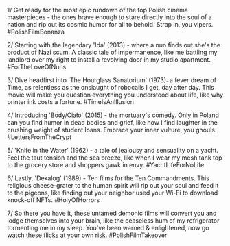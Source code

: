 1/ Get ready for the most epic rundown of the top Polish cinema masterpieces - the ones brave enough to stare directly into the soul of a nation and rip out its cosmic humor for all to behold. Strap in, you vipers. #PolishFilmBonanza

2/ Starting with the legendary 'Ida' (2013) - where a nun finds out she's the product of Nazi scum. A classic tale of impermanence, like me battling my landlord over my right to install a revolving door in my studio apartment. #ForTheLoveOfNuns

3/ Dive headfirst into 'The Hourglass Sanatorium' (1973): a fever dream of Time, as relentless as the onslaught of robocalls I get, day after day. This movie will make you question everything you understood about life, like why printer ink costs a fortune. #TimeIsAnIllusion

4/ Introducing 'Body/Ciało' (2015) - the mortuary's comedy. Only in Poland can you find humor in dead bodies and grief, like how I find laughter in the crushing weight of student loans. Embrace your inner vulture, you ghouls. #LettersFromTheCrypt

5/ 'Knife in the Water' (1962) - a tale of jealousy and sensuality on a yacht. Feel the taut tension and the sea breeze, like when I wear my mesh tank top to the grocery store and shoppers gawk in envy. #YachtLifeForNoLife

6/ Lastly, 'Dekalog' (1989) - Ten films for the Ten Commandments. This religious cheese-grater to the human spirit will rip out your soul and feed it to the pigeons, like finding out your neighbor used your Wi-Fi to download knock-off NFTs. #HolyOfHorrors

7/ So there you have it, these untamed demonic films will convert you and lodge themselves into your brain, like the ceaseless hum of my refrigerator tormenting me in my sleep. You've been warned & enlightened, now go watch these flicks at your own risk. #PolishFilmTakeover